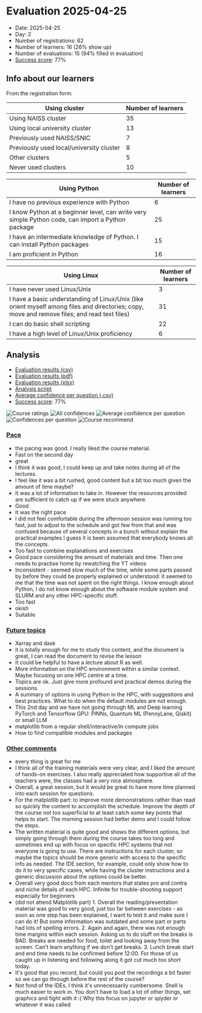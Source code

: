 # Evaluation 2025-04-25

- Date: 2025-04-25
- Day: 2
- Number of registrations: 62
- Number of learners: 16 (26% show up)
- Number of evaluations: 15 (94% filled in evaluation)
- [Success score](success_score.txt): 77%

## Info about our learners

From the registration form.

Using cluster                           |Number of learners
----------------------------------------|------------------
Using NAISS cluster                     |35	
Using local university cluster			    |13	
Previously used NAISS/SNIC 		     	    |7	
Previously used local/university cluster|8	
Other clusters 		     		              |5	
Never used clusters 				            |10	
					
					
Using Python                                                                                     |Number of learners
-------------------------------------------------------------------------------------------------|------------------
I have no previous experience with Python					                                     |6
I know Python at a beginner level, can write very simple Python code, can import a Python package|25
I have an intermediate knowledge of Python. I can install Python packages					     |15
I am proficient in Python					                                                     |16
					
					
Using Linux                                                                                                                                  |Number of learners
---------------------------------------------------------------------------------------------------------------------------------------------|-------------------
I have never used Linux/Unix					                                                                                             |3
I have a basic understanding of Linux/Unix (like orient myself among files and directories; copy, move and remove files; and read text files)|31
I can do basic shell scripting					                                                                                             |22
I have a high level of Linux/Unix proficiency					                                                                             |6

## Analysis

- [Evaluation results (csv)](evaluation_20250425_day_2.csv)
- [Evaluation results (pdf)](evaluation_20250425_day_2.pdf)
- [Evaluation results (xlsx)](evaluation_20250425_day_2.xlsx)
- [Analysis script](analyse.R)
- [Average confidence per question (.csv)](average_confidences.csv)
- [Success score](success_score.txt): 77%

![Course ratings](course_rating.png)
![All confidences](all_confidences.png)
![Average confidence per question](average_confidences_per_question.png)
![Confidences per question](confidences_per_question.png)
![Course recommend](recommend.png)

### [Pace](pace.txt)

- the pacing was good. I really liked the course material.
- Fast on the second day
- great
- I think it was good, I could keep up and take notes during all of the lectures.
- I feel like it was a bit rushed, good content but a bit too much given the amount of time maybe?
- It was a lot of information to take in. However the resources provided are sufficient to catch up if we were stuck anywhere.
- Good
- It was the right pace
- I did not feel comfortable during the afternoon session was running too fast, just to adjust to the schedule and got few from that and was confused because of several concepts in a bunch without explain the practical examples I guess it is been assumed that everybody knows all the concepts.
- Too fast to combine explanations and exercises
- Good pace considering the amount of materials and time. Then one needs to practise home by rewatching the YT videos
- Inconsistent - seemed slow much of the time, while some parts passed by before they could be properly explained or understood: it seemed to me that the time was not spent on the right things. I know enough about Python, I do not know enough about the software module system and SLURM and any other HPC-specific stuff.
- Too fast
- okish
- Suitable

### [Future topics](future_topics.txt)

- Xarray and dask
- it is totally enough for me to study this content, and the document is great, I can read the document to revise the lesson
- It could be helpful to have a lecture about R as well.
- More information on the HPC environment within a similar context. Maybe focusing on one HPC centre at a time.
- Topics are ok. Just give more profound and practical demos during the sessions.
- A summary of options in using Python in the HPC, with suggestions and best practices. What to do when the default modules are not enough.
- This 2nd day and we have not going through ML and Deep learning PyTorch and Tensorflow GPU: PINNs, Quantum ML (PennyLane, Qiskit) or small LLM
- matplotlib from a regular shell/interactive/in compute jobs
- How to find compatible modules and packages

### [Other comments](comments.txt)

- every thing is great for me
- I think all of the training materials were very clear, and I liked the amount of hands-on exercises. I also really appreciated how supportive all of the teachers were, the classes had a very nice atmosphere.
- Overall, a great session, but it would be great to have more time planned into each session for questions.
- For the matplotlib part: to improve more demonstrations rather than read so quickly the content to accomplish the schedule. Improve the depth of the course not too superficial to at least catch some key points that helps to start.  The morning session had better demo and I could follow the steps.
- The written material is quite good and shows the different options, but simply going through them during the course takes too long and sometimes end up with focus on specific HPC systems that not everyone is going to use. There are instructions for each cluster, so maybe the topics should be more generic with access to the specific info as needed. The IDE section, for example, could only show how to do it to very specific cases, while having the cluster instructions and a generic discussion about the options could be better.
- Overall very good docs from each mentors that states pro and contra and niche details of each HPC. Infinite for trouble-shooting support especially for beginners
- (did not attend Matplotlib part) 1. Overall the reading/presentation material was good to very good, just too far between exercises - as soon as one step has been explained, I want to test it and make sure I can do it! But some information was outdated and some part or parts had lots of spelling errors.  2. Again and again, there was not enough time margins within each session. Asking us to do stuff on the breaks is BAD. Breaks are needed for food, toilet and looking away from the screen. Can't learn anything if we don't get breaks.  3. Lunch break start and end time needs to be confirmed before 12:00. For those of us caught up in listening and following along it got cut much too short today.
- It's good that you record, but could you post the recordings a bit faster so we can go through before the rest of the course?
- Not fond of the IDEs, I think it's unnecessarily cumbersome. Shell is much easier to work in. You don't have to load a lot of other things, set graphics and fight with it :( Why this focus on jupyter or spyder or whatever it was called
